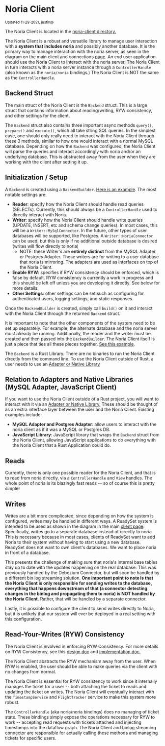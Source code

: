 # Noria Client
<sub>Updated 11-29-2021, justin@</sub>

The Noria Client is located in the [noria-client directory.](../../noria-client)

The Noria Client is a robust and versatile library to manage user interaction
with a **system that includes noria** and possibly another database. It is the
primary way to manage interaction with the noria server, as seen in the diagram
on the main client and connections [page](./clients.md). An end user application
should use the Noria Client to interact with the noria server. The Noria Client
in turn interacts with a noria server instance through a `ControllerHandle`
(also known as the `noria/noria` bindings.) The Noria Client is NOT the same as
the `ControllerHandle`.

## Backend Struct

The main struct of the Noria Client is the `Backend` struct. This is a large
struct that contains information about reading/writing, RYW consistency, and
other settings for the client.

The `Backend` struct also contains three important async methods `query()`,
`prepare()` and `execute()`, which all take string SQL queries. In the simplest
case, one should only really need to interact with the Noria Client through
these 3 methods, similar to how one would interact with a normal MySQL database.
Depending on how the `Backend` was configured, the Noria Client will parse the
queries and interact accordingly with noria and/or an underlying database. This
is abstracted away from the user when they are working with the client after
setting it up.

## Initialization / Setup

A `Backend` is created using a `BackendBuilder`. [Here is an
example](../../noria-client/examples/ryw.rs). The most notable settings are:

- **Reader**: specify how the Noria Client should handle read queries (SELECTs).
  Currently, this should always be a `ControllerHandle` used to directly
  interact with Noria.
- **Writer**: specify how the Noria Client should handle write queries (UPDATE,
  INSERT, etc and schema change queries). In most cases, this will be a
  `Writer::MySqlConnector`. In the future, other types of user databases will be
  supported, like Postgres. A `Writer::NoriaConnector` can be used, but this is
  only if no additional outside database is desired (writes will flow directly
  to noria)
  - NOTE: these Writer's are **entirely distinct** from the MySQL Adapter or
    Postgres Adapter. These writers are for writing to a user database that
    noria is mirroring. The adapters are used as interfaces on top of the Noria
    Client.
- **Enable RYW**: specifies if RYW consistency should be enforced, which is
  false by default. RYW consistency is currently a work in progress and this
  should be left off unless you are developing it directly. See below for more
  details.
- **Other Settings**: other settings can be set such as configuring for
  authenticated users, logging settings, and static responses.

Once the `BackendBuilder` is created, simply call `build()` on it and interact
with the Noria Client through the returned `Backend` struct.

It is important to note that the other components of the system need to be set
up separately. For example, the alternate database and the noria server must
already be running. Additionally, the reader and the writer must be created and
then passed into the `BackendBuilder`. The Noria Client itself is just a piece
that ties all these pieces together. [See this
example](../../noria-client/examples/ryw.rs).

The `Backend` is a Rust Library. There are no binaries to run the Noria Client
directly from the command line. To use the Noria Client outside of Rust, a user
needs to use an [Adapter or Native Library](../native_clients_and_adapters.md)

## Relation to Adapters and Native Libraries (MySQL Adapter, JavaScript Client)

If you want to use the Noria Client outside of a Rust project, you will want to
interact with it via an [Adapter or Native
Library.](../native_clients_and_adapters.md) These should be thought of as an
extra interface layer between the user and the Noria Client. Existing examples
include:

- **MySQL Adapter and Postgres Adapter**: allow users to interact with the noria
  client as if it was a MySQL or Postgres DB.
- **JavaScript Library**: JavaScript library that wraps the `Backend` struct
  from the Noria Client, allowing JavaScript applications to do everything with
  the Noria Client that a Rust Application could do.

## Reads

Currently, there is only one possible reader for the Noria Client, and that is
to read from noria directly, via a `ControllerHandle` and `View` handles. The
whole point of noria is its blazingly fast reads -- so of course this is pretty
simple!

## Writes

Writes are a bit more complicated, since depending on how the system is
configured, writes may be handled in different ways. A ReadySet system is
intended to be used as shown in the diagram in the main [client
page](./clients.md). Specifically, writes go to a separate database instead of
directly to noria. This is necessary because in most cases, clients of ReadySet
want to add Noria to their system without having to start using a new database.
ReadySet does not want to own client's databases. We want to place noria in
front of a database.

This presents the challenge of making sure that noria's internal base tables
stay up to date with the updates happening on the real database. This was
previously handled by the Debezium Connector, but will soon be handled by a
different bin log streaming solution. **One important point to note is that the
Noria Client is only responsible for sending writes to the database, everything
that happens downstream of that (a connector detecting changes in the binlog and
propagating them to noria) is NOT handled by the Noria Client**. Rather, that
will be handled by a separate connector.

Lastly, it is possible to configure the client to send writes directly to Noria,
but it is unlikely that our system will ever be deployed in a real setting with
this configuration.

## Read-Your-Writes (RYW) Consistency

The Noria Client is involved in enforcing RYW Consistency. For more details on
RYW Consistency, see this [design
doc](https://drive.google.com/file/d/1Fs1zqj1rqjRj4JsvQf9BHQZNkUJ8cpZ7/view?usp=sharing)
and [implementation
doc.](https://drive.google.com/file/d/1oXDSCP7psTPaCAgMcXZIZOvmPjJ36VpN/view?usp=sharing)

The Noria Client abstracts the RYW mechanism away from the user. When RYW is
enabled, the user should be able to make queries via the client with no changes
from normal.

The Noria Client is essential for RYW consistency to work since it internally
manages the ticket for a user -- both attaching the ticket to reads and updating
the ticket on writes. The Noria Client will eventually interact with the
`TimestampService` and `FlightTracker` service to make this system more robust.

The `ControllerHandle` (aka noria/noria bindings) does no managing of ticket
state. These bindings simply expose the operations necessary for RYW to work --
accepting read requests with tickets attached and injecting timestamps into the
dataflow graph. The Noria Client and binlog streaming connector are responsible
for actually calling these methods and managing tickets for specific users.
